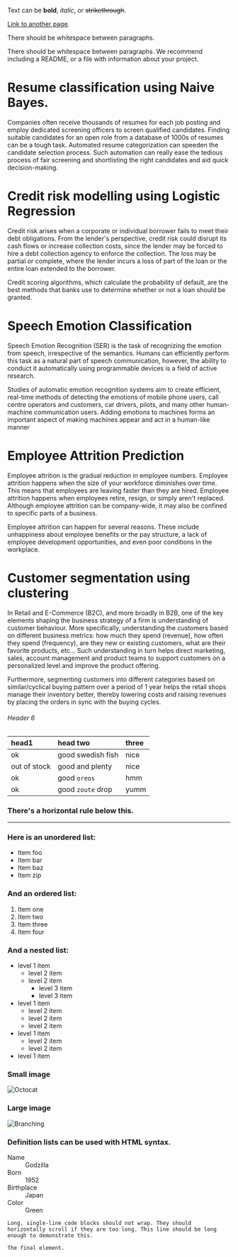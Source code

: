 

Text can be **bold**, _italic_, or ~~strikethrough~~.

[Link to another page](./another-page.html).

There should be whitespace between paragraphs.

There should be whitespace between paragraphs. We recommend including a README, or a file with information about your project.

# Resume classification using Naive Bayes.
Companies often receive thousands of resumes for each job posting and employ dedicated screening officers to screen qualified candidates. Finding suitable candidates for an open role from a database of 1000s of resumes can be a tough task. Automated resume categorization can speeden the candidate selection process. Such automation can really ease the tedious process of fair screening and shortlisting the right candidates and aid quick decision-making.

# Credit risk modelling using Logistic Regression
Credit risk arises when a corporate or individual borrower fails to meet their debt obligations. From the lender's perspective, credit risk could disrupt its cash flows or increase collection costs, since the lender may be forced to hire a debt collection agency to enforce the collection. The loss may be partial or complete, where the lender incurs a loss of part of the loan or the entire loan extended to the borrower.

Credit scoring algorithms, which calculate the probability of default, are the best methods that banks use to determine whether or not a loan should be granted.

# Speech Emotion Classification
Speech Emotion Recognition (SER) is the task of recognizing the emotion from speech, irrespective of the semantics. Humans can efficiently perform this task as a natural part of speech communication, however, the ability to conduct it automatically using programmable devices is a field of active research.

Studies of automatic emotion recognition systems aim to create efficient, real-time methods of detecting the emotions of mobile phone users, call centre operators and customers, car drivers, pilots, and many other human-machine communication users. Adding emotions to machines forms an important aspect of making machines appear and act in a human-like manner

# Employee Attrition Prediction
Employee attrition is the gradual reduction in employee numbers. Employee attrition happens when the size of your workforce diminishes over time. This means that employees are leaving faster than they are hired. Employee attrition happens when employees retire, resign, or simply aren't replaced. Although employee attrition can be company-wide, it may also be confined to specific parts of a business.

Employee attrition can happen for several reasons. These include unhappiness about employee benefits or the pay structure, a lack of employee development opportunities, and even poor conditions in the workplace.

# Customer segmentation using clustering
In Retail and E-Commerce (B2C), and more broadly in B2B, one of the key elements shaping the business strategy of a firm is understanding of customer behaviour. More specifically, understanding the customers based on different business metrics: how much they spend (revenue), how often they spend (frequency), are they new or existing customers, what are their favorite products, etc... Such understanding in turn helps direct marketing, sales, account management and product teams to support customers on a personalized level and improve the product offering.

Furthermore, segmenting customers into different categories based on similar/cyclical buying pattern over a period of 1 year helps the retail shops manage their inventory better, thereby lowering costs and raising revenues by placing the orders in sync with the buying cycles.


###### Header 6

| head1        | head two          | three |
|:-------------|:------------------|:------|
| ok           | good swedish fish | nice  |
| out of stock | good and plenty   | nice  |
| ok           | good `oreos`      | hmm   |
| ok           | good `zoute` drop | yumm  |

### There's a horizontal rule below this.

* * *

### Here is an unordered list:

*   Item foo
*   Item bar
*   Item baz
*   Item zip

### And an ordered list:

1.  Item one
1.  Item two
1.  Item three
1.  Item four

### And a nested list:

- level 1 item
  - level 2 item
  - level 2 item
    - level 3 item
    - level 3 item
- level 1 item
  - level 2 item
  - level 2 item
  - level 2 item
- level 1 item
  - level 2 item
  - level 2 item
- level 1 item

### Small image

![Octocat](https://github.githubassets.com/images/icons/emoji/octocat.png)

### Large image

![Branching](https://guides.github.com/activities/hello-world/branching.png)


### Definition lists can be used with HTML syntax.

<dl>
<dt>Name</dt>
<dd>Godzilla</dd>
<dt>Born</dt>
<dd>1952</dd>
<dt>Birthplace</dt>
<dd>Japan</dd>
<dt>Color</dt>
<dd>Green</dd>
</dl>

```
Long, single-line code blocks should not wrap. They should horizontally scroll if they are too long. This line should be long enough to demonstrate this.
```

```
The final element.
```

